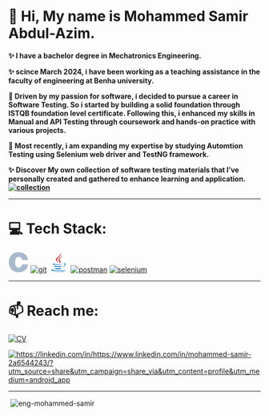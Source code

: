 # 👋 Hi, My name is Mohammed Samir Abdul-Azim. 

**✨ I have a bachelor degree in Mechatronics Engineering.**

**✨ scince March 2024, i have been working as a teaching assistance in the faculty of engineering at Benha university.**

**👀 Driven by my passion for software, i decided to pursue a career in Software Testing. So i started by building a solid foundation through ISTQB foundation level certificate. Following this, i enhanced my skills in Manual and API Testing through coursework and hands-on practice with various projects.**

**🌱 Most recently, i am expanding my expertise by studying Automtion Testing using Selenium web driver and TestNG framework.**

**✨ Discover My own collection of software testing materials that I’ve personally created and gathered to enhance learning and application.  [![collection](https://img.shields.io/badge/collection-%230077B5.svg?style=for-the-badge)](https://drive.google.com/drive/folders/1oi7rJa6Dkw0dcI7mcj71mTseJrfbgns8)**

---

# 💻 Tech Stack:
<p align="left"> <a href="https://www.cprogramming.com/" target="_blank" rel="noreferrer"> <img src="https://raw.githubusercontent.com/devicons/devicon/master/icons/c/c-original.svg" alt="c" width="40" height="40"/></a> <a href="https://git-scm.com/" target="_blank" rel="noreferrer"> <img src="https://www.vectorlogo.zone/logos/git-scm/git-scm-icon.svg" alt="git" width="40" height="40"/></a> <a href="https://www.java.com" target="_blank" rel="noreferrer"> <img src="https://raw.githubusercontent.com/devicons/devicon/master/icons/java/java-original.svg" alt="java" width="40" height="40"/></a> <a href="https://postman.com" target="_blank" rel="noreferrer"> <img src="https://www.vectorlogo.zone/logos/getpostman/getpostman-icon.svg" alt="postman" width="40" height="40"/></a> <a href="https://www.selenium.dev" target="_blank" rel="noreferrer"> <img src="https://raw.githubusercontent.com/detain/svg-logos/780f25886640cef088af994181646db2f6b1a3f8/svg/selenium-logo.svg" alt="selenium" width="40" height="40"/> </a> </p>

---

# 📫 Reach me:
[![CV](https://img.shields.io/badge/CV-%230077B5.svg?style=for-the-badge)](https://drive.google.com/file/d/1oR2kYZIdp2d8udJYAI0GbOxFxPY-9lMj/view?usp=drivesdk)
<p align="left">
<a href="https://www.linkedin.com/in/mohammed-samir-2a6544243/?utm_source=share&utm_campaign=share_via&utm_content=profile&utm_medium=android_app" target="blank"><img align="center" src="https://raw.githubusercontent.com/rahuldkjain/github-profile-readme-generator/master/src/images/icons/Social/linked-in-alt.svg" alt="https://linkedin.com/in/https://www.linkedin.com/in/mohammed-samir-2a6544243/?utm_source=share&utm_campaign=share_via&utm_content=profile&utm_medium=android_app" height="30" width="40" /></a>

---

<p>&nbsp;<img align="center" src="https://github-readme-stats.vercel.app/api?username=eng-mohammed-samir&show_icons=true&locale=en" alt="eng-mohammed-samir" /></p>


